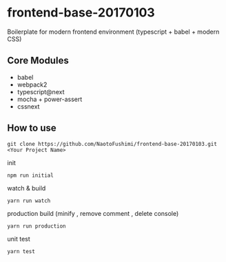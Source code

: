 # frontend-base-20170103

Boilerplate for modern frontend environment (typescript + babel + modern CSS)

## Core Modules
* babel
* webpack2
* typescript@next
* mocha + power-assert
* cssnext

## How to use

```
git clone https://github.com/NaotoFushimi/frontend-base-20170103.git <Your Project Name>
```

init
```bash
npm run initial
```


watch & build
```
yarn run watch

```

production build (minify , remove comment , delete console)
```
yarn run production

```


unit test
```
yarn test
```
